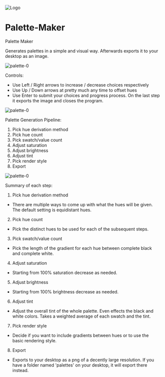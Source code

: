 ![Logo](https://user-images.githubusercontent.com/64299151/119223353-ef89ab80-bac6-11eb-9857-4d597798e79e.png)

# Palette-Maker
Palette Maker

Generates palettes in a simple and visual way. Afterwards exports it to your desktop as an image.

![palette-0](https://user-images.githubusercontent.com/64299151/119223554-23b19c00-bac8-11eb-8fa1-14ab80a8fae3.png)

Controls:
  - Use Left / Right arrows to increase / decrease choices respectively
  - Use Up / Down arrows at pretty much any time to offset hues
  - Use Enter to submit your choices and progress process. On the last step it exports the image and closes the program.

![palette-0](https://user-images.githubusercontent.com/64299151/119223643-90c53180-bac8-11eb-855d-722fd91bca39.png)

Palette Generation Pipeline:
1. Pick hue derivation method
2. Pick hue count
3. Pick swatch/value count
4. Adjust saturation
5. Adjust brightness
6. Adjust tint
7. Pick render style
8. Export

![palette-0](https://user-images.githubusercontent.com/64299151/119223604-5f4c6600-bac8-11eb-8e6d-73cdf8ccc4eb.png)

Summary of each step:
1. Pick hue derivation method
  - There are multiple ways to come up with what the hues will be given. The default setting is equidistant hues.

2. Pick hue count
  - Pick the distinct hues to be used for each of the subsequent steps.
  
3. Pick swatch/value count
  - Pick the length of the gradient for each hue between complete black and complete white.

4. Adjust saturation
  - Starting from 100% saturation decrease as needed.
  
5. Adjust brightness
  - Starting from 100% brightness decrease as needed.
   
6. Adjust tint
  - Adjust the overall tint of the whole palette. Even effects the black and white colors. Takes a weighted average of each swatch and the tint.

7. Pick render style
  - Decide if you want to include gradients between hues or to use the basic rendering style.

8. Export
  - Exports to your desktop as a png of a decently large resolution. If you have a folder named 'palettes' on your desktop, it will export there instead.
